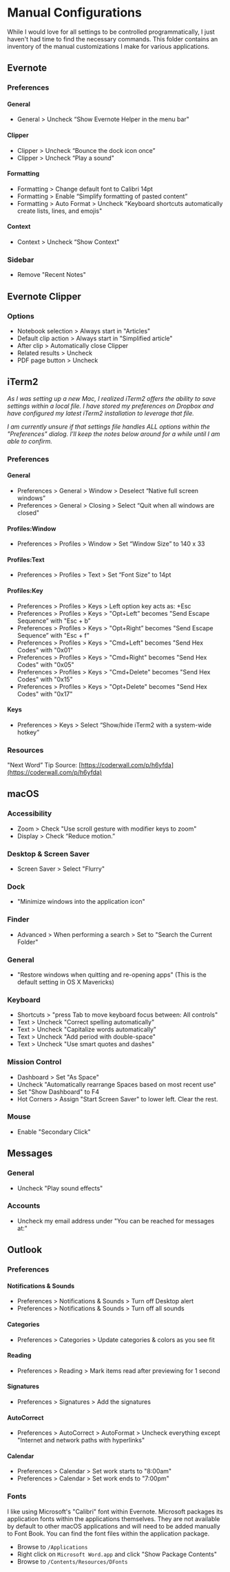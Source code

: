 # Manual Configurations

While I would love for all settings to be controlled programmatically, I just haven't had time to find the necessary commands. This folder contains an inventory of the manual customizations I make for various applications.

## Evernote

### Preferences

#### General

* General > Uncheck “Show Evernote Helper in the menu bar"

#### Clipper

* Clipper > Uncheck “Bounce the dock icon once”
* Clipper > Uncheck “Play a sound"

#### Formatting

* Formatting > Change default font to Calibri 14pt
* Formatting > Enable “Simplify formatting of pasted content”
* Formatting > Auto Format > Uncheck "Keyboard shortcuts automatically create lists, lines, and emojis"

#### Context

* Context > Uncheck “Show Context"

### Sidebar

* Remove "Recent Notes"

## Evernote Clipper

### Options

* Notebook selection > Always start in "Articles"
* Default clip action > Always start in "Simplified article"
* After clip > Automatically close Clipper
* Related results > Uncheck
* PDF page button > Uncheck

## iTerm2

*As I was setting up a new Mac, I realized iTerm2 offers the ability to save settings
within a local file. I have stored my preferences on Dropbox and have configured
my latest iTerm2 installation to leverage that file.*

*I am currently unsure if that settings file handles ALL options within the
"Preferences" dialog. I'll keep the notes below around for a while until
I am able to confirm.*

### Preferences

#### General

* Preferences > General > Window > Deselect “Native full screen windows”
* Preferences > General > Closing > Select “Quit when all windows are closed"

#### Profiles:Window

* Preferences > Profiles > Window > Set “Window Size” to 140 x 33

#### Profiles:Text

* Preferences > Profiles > Text > Set “Font Size” to 14pt

#### Profiles:Key

* Preferences > Profiles > Keys > Left option key acts as: +Esc
* Preferences > Profiles > Keys > "Opt+Left” becomes "Send Escape Sequence” with "Esc + b”
* Preferences > Profiles > Keys > "Opt+Right” becomes "Send Escape Sequence” with "Esc + f"
* Preferences > Profiles > Keys > "Cmd+Left" becomes "Send Hex Codes" with "0x01"
* Preferences > Profiles > Keys > "Cmd+Right" becomes "Send Hex Codes" with "0x05"
* Preferences > Profiles > Keys > "Cmd+Delete" becomes "Send Hex Codes" with "0x15"
* Preferences > Profiles > Keys > "Opt+Delete" becomes "Send Hex Codes" with "0x17"

#### Keys

* Preferences > Keys > Select “Show/hide iTerm2 with a system-wide hotkey”

### Resources

"Next Word” Tip Source: [https://coderwall.com/p/h6yfda](https://coderwall.com/p/h6yfda)

## macOS

### Accessibility

* Zoom > Check "Use scroll gesture with modifier keys to zoom"
* Display > Check “Reduce motion.”

### Desktop & Screen Saver

* Screen Saver > Select "Flurry"

### Dock

* "Minimize windows into the application icon"

### Finder

* Advanced > When performing a search > Set to "Search the Current Folder"

### General

* "Restore windows when quitting and re-opening apps" (This is the default setting in OS X Mavericks)

### Keyboard

* Shortcuts > "press Tab to move keyboard focus between: All controls"
* Text > Uncheck "Correct spelling automatically"
* Text > Uncheck "Capitalize words automatically"
* Text > Uncheck "Add period with double-space"
* Text > Uncheck "Use smart quotes and dashes"

### Mission Control

* Dashboard > Set "As Space"
* Uncheck "Automatically rearrange Spaces based on most recent use"
* Set "Show Dashboard" to F4
* Hot Corners > Assign "Start Screen Saver" to lower left. Clear the rest.

### Mouse

* Enable "Secondary Click"

## Messages

### General

* Uncheck "Play sound effects"

### Accounts

* Uncheck my email address under "You can be reached for messages at:"

## Outlook

### Preferences

#### Notifications & Sounds

* Preferences > Notifications & Sounds > Turn off Desktop alert
* Preferences > Notifications & Sounds > Turn off all sounds

#### Categories

* Preferences > Categories > Update categories & colors as you see fit

#### Reading

* Preferences > Reading > Mark items read after previewing for 1 second

#### Signatures

* Preferences > Signatures > Add the signatures

#### AutoCorrect

* Preferences > AutoCorrect > AutoFormat > Uncheck everything except "Internet and network paths with hyperlinks"

#### Calendar

* Preferences > Calendar > Set work starts to "8:00am"
* Preferences > Calendar > Set work ends to "7:00pm"

### Fonts

I like using Microsoft's "Calibri" font within Evernote. Microsoft packages its application fonts within the applications themselves. They are not available by default to other macOS applications and will need to be added manually to Font Book. You can find the font files within the application package.

* Browse to `/Applications`
* Right click on `Microsoft Word.app` and click "Show Package Contents"
* Browse to `/Contents/Resources/DFonts`